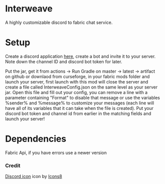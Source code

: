 # Interweave
A highly customizable discord to fabric chat service.
# Setup
Create a discord application <a href="https://discord.com/developers/applications">here</a>, create a bot and invite it to your server. Note down the channel ID and discord bot token for later.

Put the jar, get it from actions -> Run Gradle on master -> latest -> artifact on github or downlaod from curseforge, in your fabric mods folder and launch your server, first launch with this mod will close the server and create a file called InterweaveConfig.json on the same level as your server jar. Open this file and fill out your config, you can remove a line with a parameter containing "Format" to disable that message or use the variables %sender% and %message% to customize your messages (each line will have all of its variables that it can take when the file is created). Put your discord bot token and channel id from earlier in the matching fields and launch your server!
# Dependencies
Fabric Api, if you have errors use a newer version
### Credit
<a target="_blank" href="https://icons8.com/icons/set/discord-logo">Discord icon</a> icon by <a target="_blank" href="https://icons8.com">Icons8</a>
